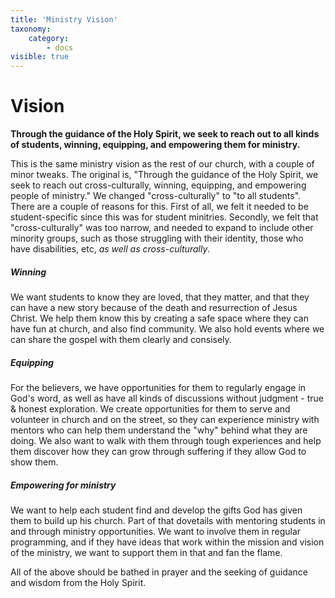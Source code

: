 ```yaml
---
title: 'Ministry Vision'
taxonomy:
    category:
        - docs
visible: true
---
```


# Vision
**Through the guidance of the Holy Spirit, we seek to reach out to all kinds of students, winning, equipping, and empowering them for ministry.**

This is the same ministry vision as the rest of our church, with a couple of minor tweaks. The original is, "Through the guidance of the Holy Spirit, we seek to reach out cross-culturally, winning, equipping, and empowering people of ministry." 
We changed "cross-culturally" to "to all students". There are a couple of reasons for this. First of all, we felt it needed to be student-specific since this was for student minitries. Secondly, we felt that "cross-culturally" was too narrow, and needed to expand to include other minority groups, such as those struggling with their identity, those who have disabilities, etc, _as well as cross-culturally_.

##### Winning
We want students to know they are loved, that they matter, and that they can have a new story because of the death and resurrection of Jesus Christ. We help them know this by creating a safe space where they can have fun at church, and also find community. We also hold events where we can share the gospel with them clearly and consisely.

##### Equipping 
For the believers, we have opportunities for them to regularly engage in God's word, as well as have all kinds of discussions without judgment - true & honest exploration. We create opportunities for them to serve and volunteer in church and on the street, so they can experience ministry with mentors who can help them understand the "why" behind what they are doing. We also want to walk with them through tough experiences and help them discover how they can grow through suffering if they allow God to show them.

##### Empowering for ministry
We want to help each student find and develop the gifts God has given them to build up his church. Part of that dovetails with mentoring students in and through ministry opportunities. We want to involve them in regular programming, and if they have ideas that work within the mission and vision of the ministry, we want to support them in that and fan the flame.

All of the above should be bathed in prayer and the seeking of guidance and wisdom from the Holy Spirit.





















